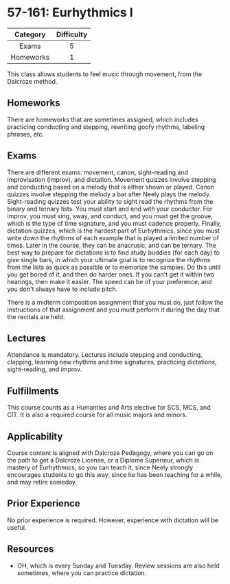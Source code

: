 # 57-161: Eurhythmics I

| Category | Difficulty |
|:-:       | :-:        |
| Exams    | 5          |
| Homeworks| 1          |

This class allows students to feel music through movement, from the Dalcroze method.

## Homeworks

There are homeworks that are sometimes assigned, which includes practicing conducting and stepping, rewriting goofy rhythms, labeling phrases, etc.

## Exams

There are different exams: movement, canon, sight-reading and improvisation (improv), and dictation. Movement quizzes involve stepping and conducting based on a melody that is either shown or played. Canon quizzes involve stepping the melody a bar after Neely plays the melody. Sight-reading quizzes test your ability to sight read the rhythms from the binary and ternary lists. You must start and end with your conductor. For improv, you must sing, sway, and conduct, and you must get the groove, which is the type of time signature, and you must cadence properly. Finally, dictation quizzes, which is the hardest part of Eurhythmics, since you must write down the rhythms of each example that is played a limited number of times. Later in the course, they can be anacrusic, and can be ternary. The best way to prepare for dictations is to find study buddies (for each day) to give single bars, in which your ultimate goal is to recognize the rhythms from the lists as quick as possible or to memorize the samples. Do this until you get bored of it, and then do harder ones. If you can't get it within two hearings, then make it easier. The speed can be of your preference, and you don't always have to include pitch.

There is a midterm composition assignment that you must do, just follow the instructions of that assignment and you must perform it during the day that the recitals are held.

## Lectures

Attendance is mandatory. Lectures include stepping and conducting, clapping, learning new rhythms and time signatures, practicing dictations, sight-reading, and improv.

## Fulfillments
 
This course counts as a Humanties and Arts elective for SCS, MCS, and CIT. It is also a required course for all music majors and minors.

## Applicability

Course content is aligned with Dalcroze Pedagogy, where you can go on the path to get a Dalcroze License, or a Diplome Supérieur, which is mastery of 
Eurhythmics, so you can teach it, since Neely strongly encourages students to go this way, since he has been teaching for a while, and may retire someday.

## Prior Experience

No prior experience is required. However, experience with dictation will be useful.

## Resources

- OH, which is every Sunday and Tuesday. Review sessions are also held sometimes, where you can practice dictation.
